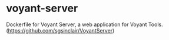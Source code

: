 # voyant-server
Dockerfile for Voyant Server, a web application for Voyant Tools. (https://github.com/sgsinclair/VoyantServer)

